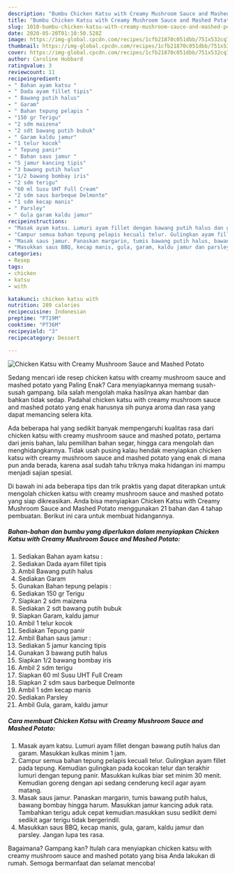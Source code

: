 ```yaml
---
description: "Bumbu Chicken Katsu with Creamy Mushroom Sauce and Mashed Potato | Cara Membuat Chicken Katsu with Creamy Mushroom Sauce and Mashed Potato Yang Enak Dan Mudah"
title: "Bumbu Chicken Katsu with Creamy Mushroom Sauce and Mashed Potato | Cara Membuat Chicken Katsu with Creamy Mushroom Sauce and Mashed Potato Yang Enak Dan Mudah"
slug: 1010-bumbu-chicken-katsu-with-creamy-mushroom-sauce-and-mashed-potato-cara-membuat-chicken-katsu-with-creamy-mushroom-sauce-and-mashed-potato-yang-enak-dan-mudah
date: 2020-05-20T01:10:50.528Z
image: https://img-global.cpcdn.com/recipes/1cfb21870c051dbb/751x532cq70/chicken-katsu-with-creamy-mushroom-sauce-and-mashed-potato-foto-resep-utama.jpg
thumbnail: https://img-global.cpcdn.com/recipes/1cfb21870c051dbb/751x532cq70/chicken-katsu-with-creamy-mushroom-sauce-and-mashed-potato-foto-resep-utama.jpg
cover: https://img-global.cpcdn.com/recipes/1cfb21870c051dbb/751x532cq70/chicken-katsu-with-creamy-mushroom-sauce-and-mashed-potato-foto-resep-utama.jpg
author: Caroline Hubbard
ratingvalue: 3
reviewcount: 11
recipeingredient:
- " Bahan ayam katsu "
- " Dada ayam fillet tipis"
- " Bawang putih halus"
- " Garam"
- " Bahan tepung pelapis "
- "150 gr Terigu"
- "2 sdm maizena"
- "2 sdt bawang putih bubuk"
- " Garam kaldu jamur"
- "1 telur kocok"
- " Tepung panir"
- " Bahan saus jamur "
- "5 jamur kancing tipis"
- "3 bawang putih halus"
- "1/2 bawang bombay iris"
- "2 sdm terigu"
- "60 ml Susu UHT Full Cream"
- "2 sdm saus barbeque Delmonte"
- "1 sdm kecap manis"
- " Parsley"
- " Gula garam kaldu jamur"
recipeinstructions:
- "Masak ayam katsu. Lumuri ayam fillet dengan bawang putih halus dan garam. Masukkan kulkas minim 1 jam."
- "Campur semua bahan tepung pelapis kecuali telur. Gulingkan ayam fillet pada tepung. Kemudian gulingkan pada kocokan telur dan terakhir lumuri dengan tepung panir. Masukkan kulkas biar set minim 30 menit. Kemudian goreng dengan api sedang cenderung kecil agar ayam matang."
- "Masak saus jamur. Panaskan margarin, tumis bawang putih halus, bawang bombay hingga harum. Masukkan jamur kancing aduk rata. Tambahkan terigu aduk cepat kemudian.masukkan susu sedikit demi sedikit agar terigu tidak bergerindil."
- "Masukkan saus BBQ, kecap manis, gula, garam, kaldu jamur dan parsley. Jangan lupa tes rasa."
categories:
- Resep
tags:
- chicken
- katsu
- with

katakunci: chicken katsu with 
nutrition: 289 calories
recipecuisine: Indonesian
preptime: "PT19M"
cooktime: "PT36M"
recipeyield: "3"
recipecategory: Dessert

---
```



![Chicken Katsu with Creamy Mushroom Sauce and Mashed Potato](https://img-global.cpcdn.com/recipes/1cfb21870c051dbb/751x532cq70/chicken-katsu-with-creamy-mushroom-sauce-and-mashed-potato-foto-resep-utama.jpg)

Sedang mencari ide resep chicken katsu with creamy mushroom sauce and mashed potato yang Paling Enak? Cara menyiapkannya memang susah-susah gampang. bila salah mengolah maka hasilnya akan hambar dan bahkan tidak sedap. Padahal chicken katsu with creamy mushroom sauce and mashed potato yang enak harusnya sih punya aroma dan rasa yang dapat memancing selera kita.

Ada beberapa hal yang sedikit banyak mempengaruhi kualitas rasa dari chicken katsu with creamy mushroom sauce and mashed potato, pertama dari jenis bahan, lalu pemilihan bahan segar, hingga cara mengolah dan menghidangkannya. Tidak usah pusing kalau hendak menyiapkan chicken katsu with creamy mushroom sauce and mashed potato yang enak di mana pun anda berada, karena asal sudah tahu triknya maka hidangan ini mampu menjadi sajian spesial.




Di bawah ini ada beberapa tips dan trik praktis yang dapat diterapkan untuk mengolah chicken katsu with creamy mushroom sauce and mashed potato yang siap dikreasikan. Anda bisa menyiapkan Chicken Katsu with Creamy Mushroom Sauce and Mashed Potato menggunakan 21 bahan dan 4 tahap pembuatan. Berikut ini cara untuk membuat hidangannya.

<!--inarticleads1-->

##### Bahan-bahan dan bumbu yang diperlukan dalam menyiapkan Chicken Katsu with Creamy Mushroom Sauce and Mashed Potato:

1. Sediakan  Bahan ayam katsu :
1. Sediakan  Dada ayam fillet tipis
1. Ambil  Bawang putih halus
1. Sediakan  Garam
1. Gunakan  Bahan tepung pelapis :
1. Sediakan 150 gr Terigu
1. Siapkan 2 sdm maizena
1. Sediakan 2 sdt bawang putih bubuk
1. Siapkan  Garam, kaldu jamur
1. Ambil 1 telur kocok
1. Sediakan  Tepung panir
1. Ambil  Bahan saus jamur :
1. Sediakan 5 jamur kancing tipis
1. Gunakan 3 bawang putih halus
1. Siapkan 1/2 bawang bombay iris
1. Ambil 2 sdm terigu
1. Siapkan 60 ml Susu UHT Full Cream
1. Siapkan 2 sdm saus barbeque Delmonte
1. Ambil 1 sdm kecap manis
1. Sediakan  Parsley
1. Ambil  Gula, garam, kaldu jamur




<!--inarticleads2-->

##### Cara membuat Chicken Katsu with Creamy Mushroom Sauce and Mashed Potato:

1. Masak ayam katsu. Lumuri ayam fillet dengan bawang putih halus dan garam. Masukkan kulkas minim 1 jam.
1. Campur semua bahan tepung pelapis kecuali telur. Gulingkan ayam fillet pada tepung. Kemudian gulingkan pada kocokan telur dan terakhir lumuri dengan tepung panir. Masukkan kulkas biar set minim 30 menit. Kemudian goreng dengan api sedang cenderung kecil agar ayam matang.
1. Masak saus jamur. Panaskan margarin, tumis bawang putih halus, bawang bombay hingga harum. Masukkan jamur kancing aduk rata. Tambahkan terigu aduk cepat kemudian.masukkan susu sedikit demi sedikit agar terigu tidak bergerindil.
1. Masukkan saus BBQ, kecap manis, gula, garam, kaldu jamur dan parsley. Jangan lupa tes rasa.




Bagaimana? Gampang kan? Itulah cara menyiapkan chicken katsu with creamy mushroom sauce and mashed potato yang bisa Anda lakukan di rumah. Semoga bermanfaat dan selamat mencoba!

